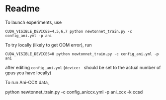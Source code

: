 # Readme #

To launch experiments, use 
```
CUDA_VISIBLE_DEVICES=4,5,6,7 python newtonnet_train.py -c config_ani.yml -p ani
```

To try locally (likely to get OOM error), run

```
CUDA_VISIBLE_DEVICES=0 python newtonnet_train.py -c config_ani.yml -p ani
```

after editing `config_ani.yml`  (`device: ` should be set to the actual number of gpus you have locally)


To run Ani-CCX data,

python newtonnet_train.py -c config_aniccx.yml -p ani_ccx -k ccsd